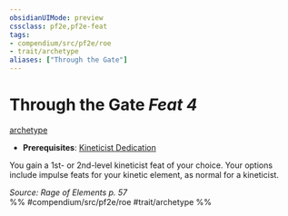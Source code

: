 ```yaml
---
obsidianUIMode: preview
cssclass: pf2e,pf2e-feat
tags:
- compendium/src/pf2e/roe
- trait/archetype
aliases: ["Through the Gate"]
---
```

# Through the Gate  *Feat 4*  
[archetype](rules/traits/archetype.md "Archetype Feat Trait")  

- **Prerequisites**: [Kineticist Dedication](compendium/feats/kineticist-dedication-roe.md)

You gain a 1st- or 2nd-level kineticist feat of your choice. Your options include impulse feats for your kinetic element, as normal for a kineticist.

*Source: Rage of Elements p. 57*  
%% #compendium/src/pf2e/roe #trait/archetype %%